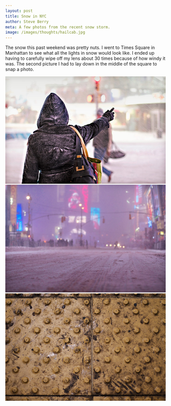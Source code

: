 ```yaml
---
layout: post
title: Snow in NYC
author: Steve Berry
meta: A few photos from the recent snow storm.
image: /images/thoughts/hailcab.jpg
---
```


The snow this past weekend was pretty nuts. I went to Times Square in Manhattan to see what all the lights in snow would look like. I ended up having to carefully wipe off my lens about 30 times because of how windy it was. The second picture I had to lay down in the middle of the square to snap a photo.

<img src="/images/thoughts/hailcab.jpg" alt="woman hailing a cab in times square" class="scale-with-grid"/>
<img src="/images/thoughts/timesquare.jpg" alt="times square" class="scale-with-grid"/>
<img src="/images/thoughts/nubs.jpg" alt="nubs on the subway warning track" class="scale-with-grid"/>


